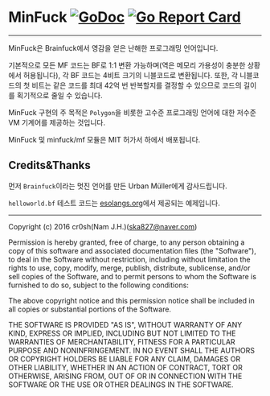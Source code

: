 # MinFuck [![GoDoc](https://godoc.org/github.com/cr0sh/minfuck/mf?status.svg)](https://godoc.org/github.com/cr0sh/minfuck/mf) [![Go Report Card](https://goreportcard.com/badge/github.com/cr0sh/minfuck/mf)](https://goreportcard.com/report/github.com/cr0sh/minfuck/mf)
---
MinFuck은 Brainfuck에서 영감을 얻은 난해한 프로그래밍 언어입니다.

기본적으로 모든 MF 코드는 BF로 1:1 변환 가능하며(역은 메모리 가용성이 충분한 상황에서 허용됩니다), 각 BF 코드는 4비트 크기의 니블코드로 변환됩니다. 또한, 각 니블코드의 첫 비트는 같은 코드를 최대 42억 번 반복할지를 결정할 수 있으므로 코드의 길이를 획기적으로 줄일 수 있습니다.

MinFuck 구현의 주 목적은 `Polygon`을 비롯한 고수준 프로그래밍 언어에 대한 저수준 VM 기계어를 제공하는 것입니다.

MinFuck 및 minfuck/mf 모듈은 MIT 허가서 하에서 배포됩니다.

## Credits&Thanks
먼저 `Brainfuck`이라는 멋진 언어를 만든 Urban Müller에게 감사드립니다.

`helloworld.bf` 테스트 코드는 [esolangs.org](https://esolangs.org/wiki/Brainfuck)에서 제공되는 예제입니다.

---
Copyright (c) 2016 cr0sh(Nam J.H.)(ska827@naver.com)

Permission is hereby granted, free of charge, to any person obtaining a copy of this software and associated documentation files (the "Software"), to deal in the Software without restriction, including without limitation the rights to use, copy, modify, merge, publish, distribute, sublicense, and/or sell copies of the Software, and to permit persons to whom the Software is furnished to do so, subject to the following conditions:

The above copyright notice and this permission notice shall be included in all copies or substantial portions of the Software.

THE SOFTWARE IS PROVIDED "AS IS", WITHOUT WARRANTY OF ANY KIND, EXPRESS OR IMPLIED, INCLUDING BUT NOT LIMITED TO THE WARRANTIES OF MERCHANTABILITY, FITNESS FOR A PARTICULAR PURPOSE AND NONINFRINGEMENT. IN NO EVENT SHALL THE AUTHORS OR COPYRIGHT HOLDERS BE LIABLE FOR ANY CLAIM, DAMAGES OR OTHER LIABILITY, WHETHER IN AN ACTION OF CONTRACT, TORT OR OTHERWISE, ARISING FROM, OUT OF OR IN CONNECTION WITH THE SOFTWARE OR THE USE OR OTHER DEALINGS IN THE SOFTWARE.
